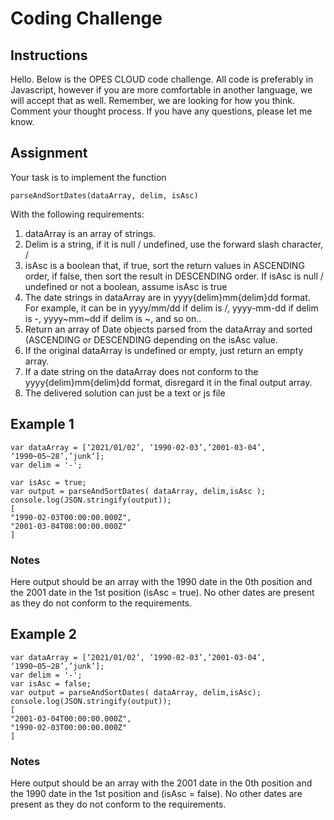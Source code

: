 # Coding Challenge
## Instructions
Hello. Below is the OPES CLOUD code challenge. All code is preferably in Javascript, however if
you are more comfortable in another language, we will accept that as well. Remember, we are
looking for how you think. Comment your thought process. If you have any questions, please let
me know.
## Assignment
Your task is to implement the function

```parseAndSortDates(dataArray, delim, isAsc)```

With the following requirements:
1. dataArray is an array of strings.
2. Delim is a string, if it is null / undefined, use the forward slash character, /
3. isAsc is a boolean that, if true, sort the return values in ASCENDING order, if false, then
sort the result in DESCENDING order. If isAsc is null / undefined or not a boolean,
assume isAsc is true
4. The date strings in dataArray are in yyyy{delim}mm{delim}dd format. For example, it can
be in yyyy/mm/dd if delim is /, yyyy-mm-dd if delim is -, yyyy~mm~dd if delim is ~, and
so on..
5. Return an array of Date objects parsed from the dataArray and sorted (ASCENDING or
DESCENDING depending on the isAsc value.
6. If the original dataArray is undefined or empty, just return an empty array.
7. If a date string on the dataArray does not conform to the yyyy{delim}mm{delim}dd
format, disregard it in the final output array.
8. The delivered solution can just be a text or js file

## Example 1
```
var dataArray = [‘2021/01/02’, ‘1990-02-03’,‘2001-03-04’,
‘1990~05~28’,’junk’];
var delim = '-';

var isAsc = true;
var output = parseAndSortDates( dataArray, delim,isAsc );
console.log(JSON.stringify(output));
[
"1990-02-03T00:00:00.000Z",
"2001-03-04T08:00:00.000Z"
]
```
### Notes
Here output should be an array with the 1990 date in the 0th position and the 2001 date in the
1st position (isAsc = true). No other dates are present as they do not conform to the
requirements.

## Example 2
```
var dataArray = [‘2021/01/02’, ‘1990-02-03’,‘2001-03-04’,
‘1990~05~28’,’junk’];
var delim = '-';
var isAsc = false;
var output = parseAndSortDates( dataArray, delim,isAsc);
console.log(JSON.stringify(output));
[
"2001-03-04T00:00:00.000Z",
"1990-02-03T00:00:00.000Z"
]
```
### Notes
Here output should be an array with the 2001 date in the 0th position and the 1990 date in the
1st position and (isAsc = false). No other dates are present as they do not conform to the
requirements.